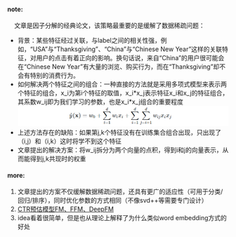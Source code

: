 #### note:
&nbsp;&nbsp;&nbsp;&nbsp;文章是因子分解的经典论文，该策略最重要的是缓解了数据稀疏问题：
  + 背景：某些特征经过关联，与label之间的相关性强，例如，“USA”与“Thanksgiving”、“China”与“Chinese New Year”这样的关联特征，对用户的点击有着正向的影响。换句话说，来自“China”的用户很可能会在“Chinese New Year”有大量的浏览、购买行为，而在“Thanksgiving”却不会有特别的消费行为。
  + 如何解决两个特征之间的组合：一种直接的方法就是采用多项式模型来表示两个特征的组合，x_i为第i个特征的取值，x_i\*x_j表示特征x_i和x_j的特征组合，其系数w_ij即为我们学习的参数，也是x_i\*x_j组合的重要程度
    ![](https://github.com/xwzhong/papernote/blob/master/pic/Factorization%20Machines-pic1.png)
  + 上述方法存在的缺陷：如果第j,k个特征没有在训练集合组合出现，只出现了（i,j）和（i,k）这时将学不到这个特征
  + 文章提出的解决方案：将w_ij拆分为两个向量的点积，得到i和j的向量表示，从而能得到j,k共现时的权重

#### more:
  1. 文章提出的方案不仅缓解数据稀疏问题，还具有更广的适应性（可用于分类/回归/排序），同时优化参数的方式相同（不像svd++等需要专门设计）
  2. [CTR预估模型FM、FFM、DeepFM](https://www.biaodianfu.com/ctr-fm-ffm-deepfm.html#FM%E6%A8%A1%E5%9E%8B%E5%8E%9F%E7%90%86)
  3. idea看着很简单，但是也从理论上解释了为什么类似word embedding方式的好处
